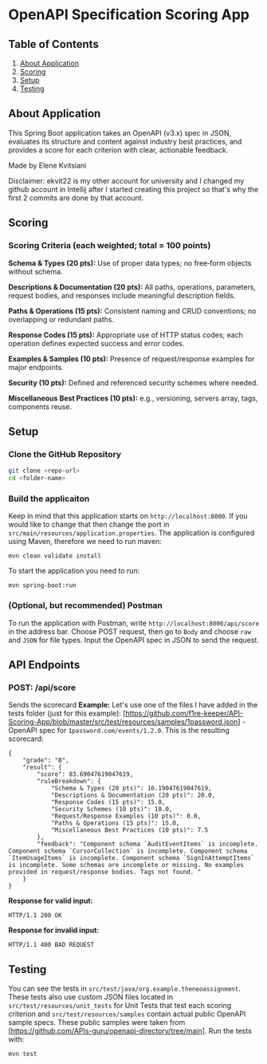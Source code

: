 # OpenAPI Specification Scoring App

## Table of Contents
1. [About Application](#about-application)
2. [Scoring](#scoring)
3. [Setup](#setup)
4. [Testing](#testing)

## About Application
This Spring Boot application takes an OpenAPI (v3.x) spec in JSON, evaluates its structure and content against industry best practices, and provides a score for each criterion with clear, actionable feedback. 

Made by Elene Kvitsiani

Disclaimer: ekvit22 is my other account for university and I changed my github account in Intellij after I started creating this project so that's why the first 2 commits are done by that account.

## Scoring
### Scoring Criteria (each weighted; total = 100 points)

**Schema & Types (20 pts):** Use of proper data types; no free‑form objects without schema.

**Descriptions & Documentation (20 pts):** All paths, operations, parameters, request bodies, and responses include meaningful description fields.

**Paths & Operations (15 pts):** Consistent naming and CRUD conventions; no overlapping or redundant paths.

**Response Codes (15 pts):** Appropriate use of HTTP status codes; each operation defines expected success and error codes.

**Examples & Samples (10 pts):** Presence of request/response examples for major endpoints.

**Security (10 pts):** Defined and referenced security schemes where needed.

**Miscellaneous Best Practices (10 pts):** e.g., versioning, servers array, tags, components reuse.

## Setup

### Clone the GitHub Repository
```bash
git clone <repo-url>
cd <folder-name>
```
### Build the applicaiton
Keep in mind that this application starts on `http://localhost:8000`. If you would like to change that then change the port in `src/main/resources/application.properties`.
The application is configured using Maven, therefore we need to run maven:
```
mvn clean validate install
```
To start the application you need to run:
```
mvn spring-boot:run
```
### (Optional, but recommended) Postman
To run the application with Postman, write `http://localhost:8000/api/score` in the address bar. Choose POST request, then go to `Body` and choose `raw` and `JSON` for file types.
Input the OpenAPI spec in JSON to send the request.

## **API Endpoints**
### POST: /api/score
Sends the scorecard
**Example:**
Let's use one of the files I have added in the tests folder (just for this example): [https://github.com/f1re-keeper/API-Scoring-App/blob/master/src/test/resources/samples/1password.json] - OpenAPI spec for `1password.com/events/1.2.0`.
This is the resulting scorecard:
```
{
    "grade": "B",
    "result": {
        "score": 83.69047619047619,
        "ruleBreakdown": {
            "Schema & Types (20 pts)": 16.19047619047619,
            "Descriptions & Documentation (20 pts)": 20.0,
            "Response Codes (15 pts)": 15.0,
            "Security Schemes (10 pts)": 10.0,
            "Request/Response Examples (10 pts)": 0.0,
            "Paths & Operations (15 pts)": 15.0,
            "Miscellaneous Best Practices (10 pts)": 7.5
        },
        "feedback": "Component schema `AuditEventItems` is incomplete. Component schema `CursorCollection` is incomplete. Component schema `ItemUsageItems` is incomplete. Component schema `SignInAttemptItems` is incomplete. Some schemas are incomplete or missing. No examples provided in request/response bodies. Tags not found. "
    }
}
```
**Response for valid input:**
```
HTTP/1.1 200 OK
```
**Response for invalid input:**
```
HTTP/1.1 400 BAD REQUEST
```

## Testing
You can see the tests in `src/test/java/org.example.theneoassignment`. These tests also use custom JSON files located in `src/test/resources/unit_tests` for Unit Tests that test each scoring criterion and `src/test/resources/samples` contain actual public OpenAPI sample specs. These public samples were taken from [https://github.com/APIs-guru/openapi-directory/tree/main]. Run the tests with:
```
mvn test
```
